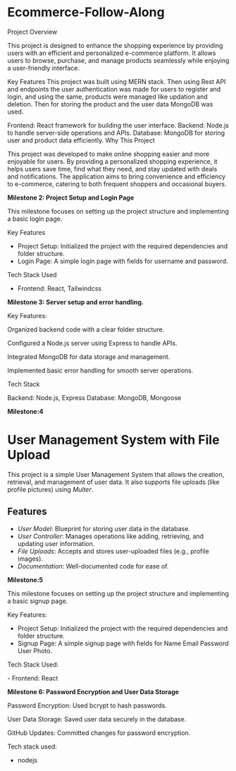 # Ecommerce-Follow-Along

Project Overview

This project is designed to enhance the shopping experience by providing users with an efficient and personalized e-commerce platform. It allows users to browse, purchase, and manage products seamlessly while enjoying a user-friendly interface.

Key Features
This project was built using MERN stack.
Then using Rest API and endpoints the user authentication was made for users to register and login,
and using the same, products were managed like updation and deletion.
Then for storing the product and the user data MongoDB was used.

Frontend: React framework for building the user interface.
Backend: Node.js to handle server-side operations and APIs.
Database: MongoDB for storing user and product data efficiently.
Why This Project

This project was developed to make online shopping easier and more enjoyable for users. By providing a personalized shopping experience, it helps users save time, find what they need, and stay updated with deals and notifications. The application aims to bring convenience and efficiency to e-commerce, catering to both frequent shoppers and occasional buyers.

**Milestone 2: Project Setup and Login Page**

This milestone focuses on setting up the project structure and implementing a basic login page.

Key Features

- Project Setup: Initialized the project with the required dependencies and folder structure.
- Login Page: A simple login page with fields for username and password.

Tech Stack Used

- Frontend: React, Tailwindcss

**Milestone 3: Server setup and error handling.**

Key Features:

Organized backend code with a clear folder structure.

Configured a Node.js server using Express to handle APIs.

Integrated MongoDB for data storage and management.

Implemented basic error handling for smooth server operations.

Tech Stack

Backend: Node.js, Express
Database: MongoDB, Mongoose


**Milestone:4**
# User Management System with File Upload

This project is a simple User Management System that allows the creation, retrieval, and management of user data. It also supports file uploads (like profile pictures) using *Multer*.

## Features
- *User Model*: Blueprint for storing user data in the database.
- *User Controller*: Manages operations like adding, retrieving, and updating user information.
- *File Uploads*: Accepts and stores user-uploaded files (e.g., profile images).
- *Documentation*: Well-documented code for ease of.


**Milestone:5**

This milestone focuses on setting up the project structure and implementing a basic signup page.


Key Features:

- Project Setup: Initialized the project with the required dependencies and folder structure.
- Signup Page: A simple signup page with fields for Name Email Password User Photo.

Tech Stack Used:

- Frontend: React


**Milestone 6: Password Encryption and User Data Storage**

Password Encryption: Used bcrypt to hash passwords.

User Data Storage: Saved user data securely in the database.

GitHub Updates: Committed changes for password encryption.

Tech stack used:
- nodejs